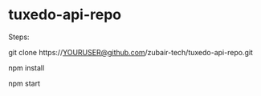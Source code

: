 # tuxedo-api-repo

Steps:

git clone https://YOURUSER@github.com/zubair-tech/tuxedo-api-repo.git

npm install

npm start
